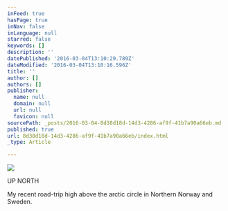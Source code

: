 ```yaml
---
inFeed: true
hasPage: true
inNav: false
inLanguage: null
starred: false
keywords: []
description: ''
datePublished: '2016-03-04T13:10:29.789Z'
dateModified: '2016-03-04T13:10:16.596Z'
title: ''
author: []
authors: []
publisher:
  name: null
  domain: null
  url: null
  favicon: null
sourcePath: _posts/2016-03-04-8d38d18d-14d3-4286-af9f-41b7a90a66eb.md
published: true
url: 8d38d18d-14d3-4286-af9f-41b7a90a66eb/index.html
_type: Article

---
```

![](https://the-grid-user-content.s3-us-west-2.amazonaws.com/0081d6e6-4691-43d5-b58a-c80232e7c8ea.jpg)

UP NORTH

My recent road-trip high above the arctic circle in Northern Norway and Sweden.